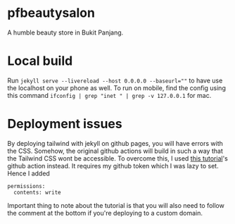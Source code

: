 # pfbeautysalon

A humble beauty store in Bukit Panjang.

# Local build
Run ```jekyll serve --livereload --host 0.0.0.0 --baseurl=""``` to have use the localhost on your phone as well. To run on mobile, find the config using this command ```ifconfig | grep "inet " | grep -v 127.0.0.1``` for mac.

# Deployment issues
By deploying tailwind with jekyll on github pages, you will have errors with the CSS. Somehow, the original github actions will build in such a way that the Tailwind CSS wont be accessible. To overcome this, I used [this tutorial](https://jekyll.ohsostatic.com/devops/how-to-use-tailwind-css-with-jekyll-on-github-pages)'s github action instead. It requires my github token which I was lazy to set. Hence I added 
```
permissions:
  contents: write
```
Important thing to note about the tutorial is that you will also need to follow the comment at the bottom if you're deploying to a custom domain. 